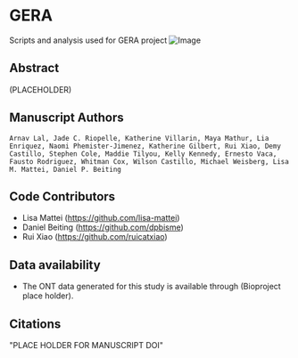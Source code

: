# GERA
Scripts and analysis used for GERA project
![Image](https://github.com/user-attachments/assets/eb9b428c-5938-486d-900a-fb9b93c016a4)

## Abstract
(PLACEHOLDER)


## Manuscript Authors
```
Arnav Lal, Jade C. Riopelle, Katherine Villarin, Maya Mathur, Lia Enriquez, Naomi Phemister-Jimenez, Katherine Gilbert, Rui Xiao, Demy Castillo, Stephen Cole, Maddie Tilyou, Kelly Kennedy, Ernesto Vaca, Fausto Rodriguez, Whitman Cox, Wilson Castillo, Michael Weisberg, Lisa M. Mattei, Daniel P. Beiting
```

## Code Contributors
- Lisa Mattei (https://github.com/lisa-mattei)
- Daniel Beiting (https://github.com/dpbisme)
- Rui Xiao (https://github.com/ruicatxiao)

## Data availability
- The ONT data generated for this study is available through (Bioproject place holder).


## Citations
"PLACE HOLDER FOR MANUSCRIPT DOI"
